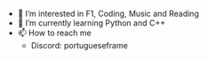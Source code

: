 - 👀 I’m interested in F1, Coding, Music and Reading
- 🌱 I’m currently learning Python and C++
- 📫 How to reach me 
  - Discord: portugueseframe

<!---
PortugueseFrame/PortugueseFrame is a ✨ special ✨ repository because its `README.md` (this file) appears on your GitHub profile.
You can click the Preview link to take a look at your changes.
--->
